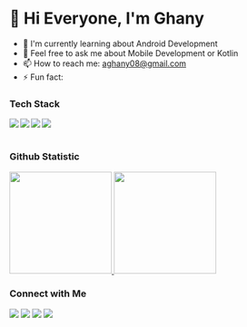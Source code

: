# 👋 Hi Everyone, I'm Ghany

- 🌱 I'm currently learning about Android Development
- 💬 Feel free to ask me about Mobile Development or Kotlin
- 📫 How to reach me: aghany08@gmail.com
- ⚡ Fun fact:

### Tech Stack
  <img align="left" src="https://img.shields.io/badge/Android-3DDC84?logo=android&logoColor=white" />
  <img align="left" src="https://img.shields.io/badge/kotlin-%230095D5.svg?logo=kotlin&logoColor=white"/>
  <img align="left" src="https://img.shields.io/badge/IntelliJIDEA-000000.svg?logo=intellij-idea&logoColor=white"/>
  <img align="left" src="https://img.shields.io/badge/git-%23F05033.svg?logo=git&logoColor=white"/>
  <br>
  <br>

### Github Statistic
<p align="left">
<a href="https://github.com/abghany">
  <img height="180em" src="https://github-readme-stats-eight-theta.vercel.app/api?username=abghany&show_icons=true&theme=buefy&include_all_commits=true&count_private=true"/>
  <img height="180em" src="https://github-readme-stats-eight-theta.vercel.app/api/top-langs/?username=abghany&layout=compact&langs_count=8&theme=buefy"/>
</a>
</p>

### Connect with Me

<a href="https://www.linkedin.com/in/abghany08/"><img src="https://img.shields.io/badge/-Abdul%20Ghany%20At%20Tirmidzi-0077B5?style=flat&logo=Linkedin&logoColor=white"/></a>
<a href="mailto:aghany08@gmail.com"><img src="https://img.shields.io/badge/-aghany08@gmail.com-D14836?style=flat&logo=Gmail&logoColor=white"/></a>
<a href="https://www.instagram.com/abghany08/"><img src="https://img.shields.io/badge/-@abghany08-E4405F?style=flat&logo=Instagram&logoColor=white"/></a>
<a href="https://www.twitter.com/abghany08/"><img src="https://img.shields.io/badge/-@abghany08-1877F2?style=flat&logo=Twitter&logoColor=white"/></a>
